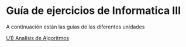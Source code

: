 # Guía de ejercicios de Informatica III

A continuación están las guias de las diferentes unidades


[U1) Analisis de Algoritmos](U01-Analisis_de_algoritmos)